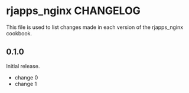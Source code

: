 # rjapps_nginx CHANGELOG

This file is used to list changes made in each version of the rjapps_nginx cookbook.

## 0.1.0

Initial release.

- change 0
- change 1
